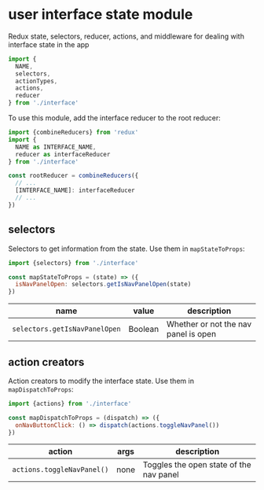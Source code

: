 # user interface state module

Redux state, selectors, reducer, actions, and middleware for dealing with interface state in the app

``` js
import {
  NAME,
  selectors,
  actionTypes,
  actions,
  reducer
} from './interface'
```

To use this module, add the interface reducer to the root reducer:

``` js
import {combineReducers} from 'redux'
import {
  NAME as INTERFACE_NAME,
  reducer as interfaceReducer
} from './interface'

const rootReducer = combineReducers({
  // ...
  [INTERFACE_NAME]: interfaceReducer
  // ...
})
```

## selectors

Selectors to get information from the state. Use them in `mapStateToProps`:

``` js
import {selectors} from './interface'

const mapStateToProps = (state) => ({
  isNavPanelOpen: selectors.getIsNavPanelOpen(state)
})
```

name                          | value   | description
------------------------------|---------|-------------------------------------
`selectors.getIsNavPanelOpen` | Boolean | Whether or not the nav panel is open

## action creators

Action creators to modify the interface state. Use them in `mapDispatchToProps`:

``` js
import {actions} from './interface'

const mapDispatchToProps = (dispatch) => ({
  onNavButtonClick: () => dispatch(actions.toggleNavPanel())
})
```

action                     | args | description
---------------------------|------|-----------------------------------------
`actions.toggleNavPanel()` | none | Toggles the open state of the nav panel

